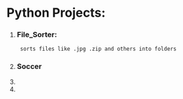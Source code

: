 
# Python Projects:<br>
1. ### File_Sorter:
        sorts files like .jpg .zip and others into folders
2. ### Soccer 
3. 
4. 
